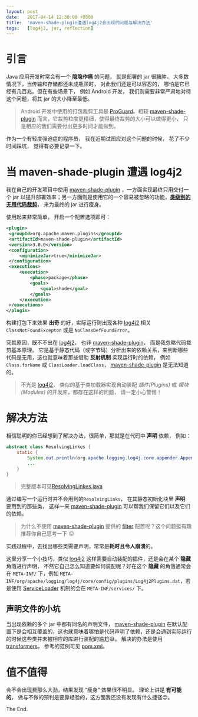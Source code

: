 ```yaml
---
layout:	post
date:	2017-04-14 12:30:00 +0800
title:	'maven-shade-plugin遭遇log4j2会出现的问题与解决办法'
tags:	[log4j2, jar, reflection]
---
```


# 引言

Java 应用开发时常会有一个 **隐隐作痛** 的问题， 就是部署的 jar 很臃肿。 大多数情况下，当传输和存储都还未成瓶颈时， 对此我们还是可以容忍的， 哪怕是它已经有几百兆。但在有些场景下， 例如 Android 开发， 我们则需要非常严肃地对待这个问题，将其 jar 的大小降至最低。

> Android 开发中使用的打包裁剪工具是 [ProGuard][pg]。相较 [maven-shade-plugin][sd] 而言，它裁剪粒度更精细，使得最终裁剪的大小可以做得更小， 只是相应的我们需要付出更多时间才能做到。

作为一个有轻度强迫症的程序员， 我在近期试图应对这个问题的时候， 花了不少时间踩坑， 觉得有必要记录一下。

# 当 maven-shade-plugin 遭遇 log4j2

我在自己的开发项目中使用 [maven-shade-plugin][sd] ，一方面实现最终只用交付一个 jar 以提升部署效率；另一方面则是使用它的一个容易被忽略的功能，[**类级别的无用代码裁剪**](https://maven.apache.org/components/plugins/maven-shade-plugin/shade-mojo.html#minimizeJar)， 来为最终的 jar 进行瘦身。

使用起来非常简单， 开启一个配置选项即可：

```xml
<plugin>
 <groupId>org.apache.maven.plugins</groupId>
 <artifactId>maven-shade-plugin</artifactId>
 <version>3.0.0</version>
 <configuration>
     <minimizeJar>true</minimizeJar>
 </configuration>
 <executions>
     <execution>
         <phase>package</phase>
         <goals>
             <goal>shade</goal>
         </goals>
     </execution>
 </executions>
</plugin>
```

构建打包下来效果 **出奇** 的好，实际运行则出现各种 [log4j2][l4] 相关 `ClassNotFoundExcepton` 或是 `NoClassDefFoundError`。 

究其原因，既不不出在 [log4j2][l4]， 也非 [maven-shade-plugin][sd]， 而是我忽略代码裁剪基本原理。 它是基于静态代码（或字节码）分析出来的依赖关系，来判断哪些代码是无用，这也就意味着那些借助 **反射机制** 实现运行时的依赖， 例如 `Class.forName` 或 `ClassLoader.loadClass`， [maven-shade-plugin][sd] 是无法知道的。

> 不光是 [log4j2][l4]， 类似的基于类加载器实现自动装配 _插件(Plugins)_ 或 _模块(Modules)_ 的开发库，都存在这样的问题， 请一定小心警惕！

# 解决方法

相信聪明的你已经想到了解决办法，很简单，那就是在代码中 **声明** 依赖， 例如：

```java
abstract class ResolvingLinkes {
    static {
        System.out.println(org.apache.logging.log4j.core.appender.AppenderSet.class);
        ...
    }
}
```

> 完整版本可见[ResolvingLinkes.java](https://gist.github.com/zhongl/0a1cdd746d142d0e3bd8e83f568a2599)

通过编写一个运行时并不会用到的`ResolvingLinks`， 在其静态初始化块里 **声明** 要用到的那些类， 这样一来 [maven-shade-plugin][sd] 可以帮我们保留它们以及它们的依赖。

> 为什么不使用 [maven-shade-plugin][sd] 提供的 [filter](https://maven.apache.org/components/plugins/maven-shade-plugin/shade-mojo.html#filters) 配置呢？这个问题挺有趣推荐你自己思考一下 😜

实践过程中，去找出哪些类需要声明，常常是**耗时且令人崩溃**的。 

这里分享一个小技巧，类似 [log4j2][l4] 这样需要自动装配的插件，还是会在某个 **隐藏** 角落进行声明， 不然它自己怎么知道要如何装配呢？好在这个 **隐藏** 的角落通常会在 `META-INF/` 下，例如 `META-INF/org/apache/logging/log4j/core/config/plugins/Log4j2Plugins.dat`，若是使用 [ServiceLoader](http://docs.oracle.com/javase/8/docs/api/java/util/ServiceLoader.html) 机制的会在 `META-INF/services/` 下。

## 声明文件的小坑

当出现依赖的多个 jar 中都有同名的声明文件， [maven-shade-plugin][sd] 在默认配置下是会相互覆盖的，这也就意味着哪怕是代码声明了依赖，还是会遇到实际运行的时候这些类并未被相应的库进行装配的尴尬😅。 解决的办法是使用 [transformers](https://maven.apache.org/components/plugins/maven-shade-plugin/examples/resource-transformers.html)， 参考的范例可见 [pom.xml](https://gist.github.com/zhongl/0a1cdd746d142d0e3bd8e83f568a2599#file-pom-xml)。
 
# 值不值得

会不会出现费那么大劲，结果发现 “瘦身” 效果很不明显。 理论上讲是 **有可能的**， 做与不做的预判是要靠经验的，这方面我还没有发现有什么捷径😊。

The End.

[pg]:https://www.guardsquare.com/en/proguard
[sd]:https://maven.apache.org/components/plugins/maven-shade-plugin/
[l4]:https://logging.apache.org/log4j/2.x/

